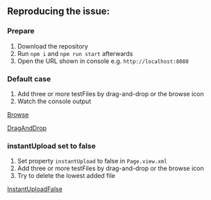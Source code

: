 ## Reproducing the issue:

### Prepare
1. Download the repository
2. Run `npm i` and `npm run start` afterwards
3. Open the URL shown in console e.g. `http://localhost:8080`

### Default case

1. Add three or more testFiles by drag-and-drop or the browse icon
2. Watch the console output

[Browse](gifs/Browse.gif)

[DragAndDrop](gifs/DragAndDrop.gif)


### instantUpload set to false

1. Set property `instantUpload` to false in `Page.view.xml`
2. Add three or more testFiles by drag-and-drop or the browse icon
3. Try to delete the lowest added file


[InstantUploadFalse](gifs/InstantUploadFalse.gif)
